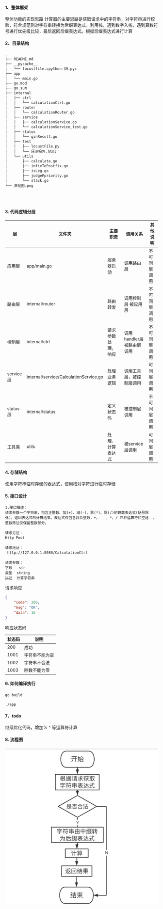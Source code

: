 
#### 1、整体框架
整体功能的实现思路
计算器的主要思路是获取请求中的字符串，对字符串进行校验，符合规范则对字符串转换为后缀表达式。利用栈，遇到数字入栈，遇到算数符号进行优先级比较，最后返回后缀表达式。根据后缀表达式进行计算

#### 2、目录结构
```
.
├── README.md
├── __pycache__
│   └── locustfile.cpython-39.pyc
├── app
│   └── main.go
├── go.mod
├── go.sum
├── internal
│   ├── ctrl
│   │   └── calculationCtrl.go
│   ├── router
│   │   └── calculationRouter.go
│   ├── service
│   │   ├── calculationService.go
│   │   └── calculationService_test.go
│   ├── status
│   │   └── ginResult.go
│   ├── test
│   │   ├── locustFile.py
│   │   └── 压测报告.html
│   └── utils
│       ├── calculate.go
│       ├── infixToPostfix.go
│       ├── isLeg.go
│       ├── judgePpriority.go
│       └── stack.go
└── 流程图.png




```

#### 3. 代码逻辑分层


|层|文件夹|主要职责|调用关系|其他说明|
| ------------ | ------------ | ------------ | ------------ | ------------ |
|应用层 |app/main.go  |服务器启动 |调用路由层  |不可同层调用
|路由层 |internal/router  |路由转发 | 调用控制层 被应用层   |不可同层调用
|控制层 |internal/ctrl |请求参数处理，响应 | 调用handler层 被路由层调用    |不可同层调用
|service层 |internal/service/CalculationService.go  |处理业务逻辑 | 调用工具层，被控制层调用    |可同层调用
|status层 |internal/status  |定义状态码 | 被控制层调用    |不可同层调用
| 工具类 |utils  |处理、计算表达式 | 被service层调用   |可同层调用

#### 4. 存储结构

使用字符串临时存储的表达式，使用栈对字符进行临时存储

#### 5. 接口设计


```
1.接口描述：
请求参数一个字符串，包含正整数、加(+)、减(-)、乘(*)、除(/)的算数表达式(括号除外)，返回表达式的计算结果。表达式仅包含非负整数，+， - ，*，/ 四种运算符和空格  。 整数除法仅保留整数部分。

请求方法：
Http Post

请求地址：
 http://127.0.0.1:8080/CalculationCtrl

请求参数：
字段   str
类型  string 
描述  计算字符串

```
请求响应

```json
{
    "code": 200,
    "msg": "OK",
    "data": 16
}
```
响应状态码

|状态码|  说明 |
| ------------ | ------------ |
| 200  | 成功  |
| 1001  |  字符串不能为空 |
| 1002 |   字符串不合法|
| 1003  | 除数不能为零  |


#### 6. 如何编译执行

`
go build
`

`
./app
`

#### 7、todo

继续优化代码，增加% ^ 等运算符计算

#### 8. 流程图

![fdews](流程图.png "流程图")


